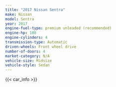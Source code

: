 ```yaml
---
title: "2017 Nissan Sentra"
make: Nissan
model: Sentra
year: 2017
engine-fuel-type: premium unleaded (recommended)
engine-hp: 188
engine-cylinders: 4
transmission-type: Automatic
driven-wheels: Front wheel drive
number-of-doors: 4
market-category: N/A
vehicle-size: Midsize
vehicle-style: Sedan
---
```


{{< car_info >}}
